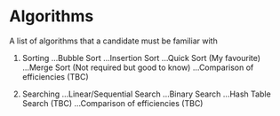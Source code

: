 # Algorithms
A list of algorithms that a candidate must be familiar with

1. Sorting
...Bubble Sort
...Insertion Sort
...Quick Sort (My favourite)
...Merge Sort (Not required but good to know)
...Comparison of efficiencies (TBC)

2. Searching
...Linear/Sequential Search
...Binary Search
...Hash Table Search (TBC)
...Comparison of efficiencies (TBC)
